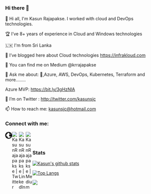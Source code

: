 ### Hi there 👋

🔭 Hi all, I'm Kasun Rajapakse. I worked with cloud and DevOps technologies.

🏆 I’ve 8+ years of experience in Cloud and Windows technologies

🇱🇰 I'm from Sri Lanka

📝 I’ve blogged here about Cloud technologies https://infrakloud.com

📝 You can find me on Medium @krrajapakse

💬 Ask me about: 🐳,Azure, AWS, DevOps, Kubernetes, Terraform and more........

Azure MVP: https://bit.ly/3gHzNlA

🤔 I’m on Twitter : http://twitter.com/kasunsjc

📫 How to reach me: kasunsjc@hotmail.com 

### Connect with me:

[<img align="left" alt="KasunRajapakse" width="22px" src="https://raw.githubusercontent.com/iconic/open-iconic/master/svg/globe.svg" />](https://www.infrakloud.com/)
[<img align="left" alt="KasunRajapakse | Twitter" width="22px" src="https://cdn.jsdelivr.net/npm/simple-icons@v3/icons/twitter.svg" />](https://twitter.com/KasunSJC)
[<img align="left" alt="KasunRajapakse | LinkedIn" width="22px" src="https://cdn.jsdelivr.net/npm/simple-icons@v3/icons/linkedin.svg" />](https://www.linkedin.com/in/kasunraj/)
[<img align="left" alt="KasunRajapakse | Medium" width="22px" src="https://cdn.jsdelivr.net/npm/simple-icons@3.4.1/icons/medium.svg" />](https://medium.com/@krrajapakse91)

</br>
</br>

### Stats

[![Kasun's github stats](https://github-readme-stats.vercel.app/api?username=kasunsjc&theme=algolia&show_icons=true)](https://github.com/anuraghazra/github-readme-stats)

[![Top Langs](https://github-readme-stats.vercel.app/api/top-langs/?username=kasunsjc&layout=compact)](https://github.com/anuraghazra/github-readme-stats)

![](https://hit.yhype.me/github/profile?user_id=16514562)
